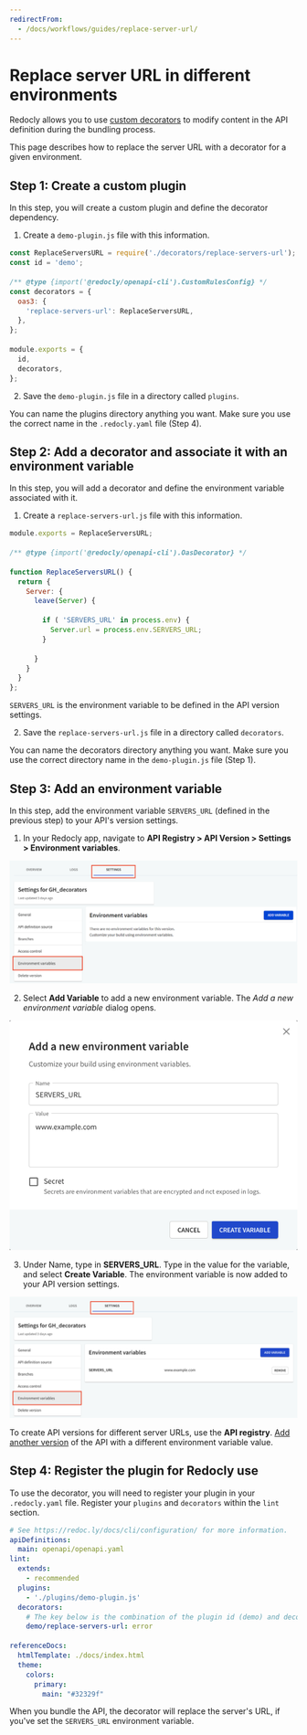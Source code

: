 ```yaml
---
redirectFrom:
  - /docs/workflows/guides/replace-server-url/
---
```

# Replace server URL in different environments

Redocly allows you to use [custom decorators](../../cli/custom-rules.md) to modify content in the API definition during the bundling process.

This page describes how to replace the server URL with a decorator for a given environment.

## Step 1: Create a custom plugin

In this step, you will create a custom plugin and define the decorator dependency.

1. Create a `demo-plugin.js` file with this information.

```JavaScript
const ReplaceServersURL = require('./decorators/replace-servers-url');
const id = 'demo';

/** @type {import('@redocly/openapi-cli').CustomRulesConfig} */
const decorators = {
  oas3: {
    'replace-servers-url': ReplaceServersURL,
  },
};

module.exports = {
  id,
  decorators,
};
```

2. Save the `demo-plugin.js` file in a directory called `plugins`.

<div class="attention">
You can name the plugins directory anything you want. Make sure you use the correct name in the <code>.redocly.yaml</code> file (Step 4).
</div>

## Step 2: Add a decorator and associate it with an environment variable

In this step, you will add a decorator and define the environment variable associated with it.

1. Create a `replace-servers-url.js` file with this information.

``` JavaScript
module.exports = ReplaceServersURL;

/** @type {import('@redocly/openapi-cli').OasDecorator} */

function ReplaceServersURL() {
  return {
    Server: {
      leave(Server) {

        if ( 'SERVERS_URL' in process.env) {
          Server.url = process.env.SERVERS_URL;
        }

      }
    }
  }
};
```
`SERVERS_URL` is the environment variable to be defined in the API version settings.

2. Save the `replace-servers-url.js` file in a directory called `decorators`.

<div class="attention">
You can name the decorators directory anything you want. Make sure you use the correct directory name in the <code>demo-plugin.js</code> file (Step 1).
</div>

## Step 3: Add an environment variable

In this step, add the environment variable `SERVERS_URL` (defined in the previous step) to your API's version settings.

1. In your Redocly app, navigate to **API Registry > API Version > Settings > Environment variables**.

![Environment variables](./images/envt-variable.png)

2. Select **Add Variable** to add a new environment variable. The _Add a new environment variable_ dialog opens.

![Add new environment variable](./images/add-new-env-variable.png)

3. Under Name, type in **SERVERS_URL**. Type in the value for the variable, and select **Create Variable**. The environment variable is now added to your API version settings.

![Environment variables](./images/envt-variable-after.png)

To create API versions for different server URLs, use the **API registry**. [Add another version](../../workflows/api-registry/versions.md) of the API with a different environment variable value.

## Step 4: Register the plugin for Redocly use

To use the decorator, you will need to register your plugin in your `.redocly.yaml` file. Register your `plugins` and `decorators` within the `lint` section.

```yaml
# See https://redoc.ly/docs/cli/configuration/ for more information.
apiDefinitions:
  main: openapi/openapi.yaml
lint:
  extends:
    - recommended
  plugins:
    - './plugins/demo-plugin.js'
  decorators:
    # The key below is the combination of the plugin id (demo) and decorator name (replace-servers-url) defined in step 1 with a forward slash separator.
    demo/replace-servers-url: error

referenceDocs:
  htmlTemplate: ./docs/index.html
  theme:
    colors:
      primary:
        main: "#32329f"
```

When you bundle the API, the decorator will replace the server's URL, if you've set the `SERVERS_URL` environment variable.
